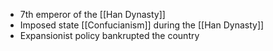 - 7th emperor of the [[Han Dynasty]]
- Imposed state [[Confucianism]] during the [[Han Dynasty]]
- Expansionist policy bankrupted the country